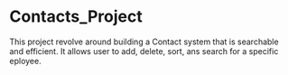 # Contacts_Project

This project revolve around building a Contact system that is searchable and efficient.
It allows user to add, delete, sort, ans search for a specific eployee.
